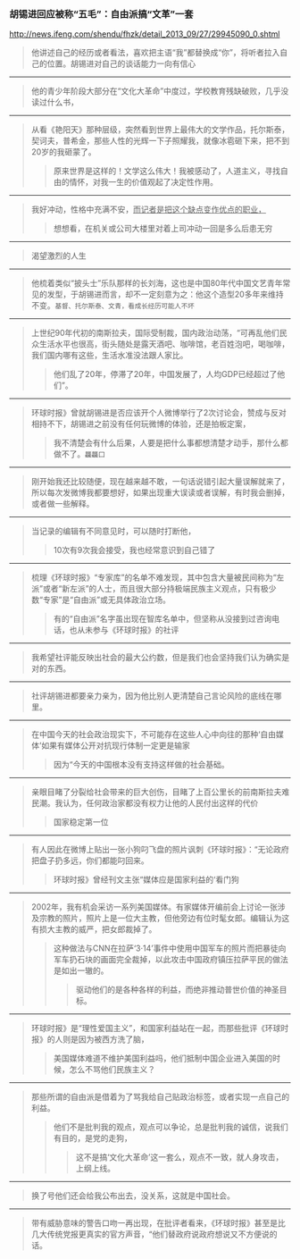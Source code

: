 ### 胡锡进回应被称“五毛”：自由派搞“文革”一套
http://news.ifeng.com/shendu/fhzk/detail_2013_09/27/29945090_0.shtml
>他讲述自己的经历或者看法，喜欢把主语“我”都替换成“你”，将听者拉入自己的位置。胡锡进对自己的谈话能力一向有信心
---
>他的青少年阶段大部分在“文化大革命”中度过，学校教育残缺破败，几乎没读过什么书，
---
>从看《艳阳天》那种层级，突然看到世界上最伟大的文学作品，托尔斯泰，契诃夫，普希金，那些人性的光辉一下子照耀我，就像冰雹砸下来，把不到20岁的我砸蒙了。
>>原来世界是这样的！文学这么伟大！我被感动了，人道主义，寻找自由的情怀，对我一生的价值观起了决定性作用。
---
>我好冲动，性格中充满不安，<u>而记者是把这个缺点变作优点的职业，</u>
>>想想看，在机关或公司大楼里对着上司冲动一回是多么后患无穷
---
>渴望激烈的人生
---
>他梳着类似“披头士”乐队那样的长刘海，这也是中国80年代中国文艺青年常见的发型，于胡锡进而言，却不一定刻意为之：他这个造型20多年来维持不变。`基督、托尔斯泰、文青，看成长经历可能人不坏`
---
>上世纪90年代初的南斯拉夫，国际受制裁，国内政治动荡，“可再乱他们民众生活水平也很高，街头随处是露天酒吧、咖啡馆，老百姓泡吧，喝咖啡，我们国内哪有这些，生活水准没法跟人家比。
>>他们乱了20年，停滞了20年，中国发展了，人均GDP已经超过了他们”。
---
>环球时报》曾就胡锡进是否应该开个人微博举行了2次讨论会，赞成与反对相持不下，胡锡进之前没有任何玩微博的体验，还是拍板定案，
>>我不清楚会有什么后果，人要是把什么事都想清楚才动手，那什么都做不了。`龘龘囗`
---
>刚开始我还比较随便，现在越来越不敢，一句话说错引起大量误解就来了，所以每次发微博我都要想好，如果出现重大误读或者误解，有时我会删掉，或者做一些解释。
---
>当记录的编辑有不同意见时，可以随时打断他，
>>10次有9次我会接受，我也经常意识到自己错了
---
>梳理《环球时报》“专家库”的名单不难发现，其中包含大量被民间称为“左派”或者“新左派”的人士，而且很大部分持极端民族主义观点，只有极少数“专家”是“自由派”或无具体政治立场。
>>有的“自由派”名字虽出现在智库名单中，但坚称从没接到过咨询电话，也从未参与《环球时报》的社评
---
>我希望社评能反映出社会的最大公约数，但是我们也会坚持我们认为确实是对的东西。
---
>社评胡锡进都要亲力亲为，因为他比别人更清楚自己言论风险的底线在哪里。
---
>在中国今天的社会政治现实下，不可能存在这些人心中向往的那种‘自由媒体’如果有媒体公开对抗现行体制一定更是输家
>>因为“今天的中国根本没有支持这样做的社会基础。
---
>亲眼目睹了分裂给社会带来的巨大创伤，目睹了上百公里长的前南斯拉夫难民潮。我认为，任何政治家都没有权力让他的人民付出这样的代价
>>国家稳定第一位
---
>有人因此在微博上贴出一张小狗叼飞盘的照片讽刺《环球时报》：“无论政府把盘子扔多远，你们都能叼回来。
>>环球时报》曾经刊文主张“媒体应是国家利益的‘看门狗
---
>2002年，我有机会采访一系列美国媒体。有家媒体开编前会上讨论一张涉及宗教的照片，照片上是一位大主教，但他旁边有位时髦女郎。编辑认为这有损大主教的威严，把女郎裁掉了。
>>这种做法与CNN在拉萨‘3·14’事件中使用中国军车的照片而把暴徒向军车扔石块的画面完全裁掉，以此攻击中国政府镇压拉萨平民的做法是如出一辙的。
>>>驱动他们的是各种各样的利益，而绝非推动普世价值的神圣目标。
---
>环球时报》是“理性爱国主义”，和国家利益站在一起，而那些批评《环球时报》的人则是因为被西方洗了脑，
>>美国媒体难道不维护美国利益吗，他们抵制中国企业进入美国的时候，怎么不骂他们民族主义？
---
>那些所谓的自由派是借着为了骂我给自己贴政治标签，或者实现一点自己的利益。
>>他们不是批判我的观点，观点可以争论，总是批判我的诚信，说我们有目的，是党的走狗，
>>>这不是搞‘文化大革命’这一套么，观点不一致，就人身攻击，上纲上线。
---
>换了号他们还会给我公布出去，没关系，这就是中国社会。
---
>带有威胁意味的警告口吻一再出现，在批评者看来，《环球时报》甚至是比几大传统党报更真实的官方声音，“他们替政府说政府想说又不方便说的话。